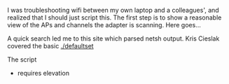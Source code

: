 
I was troubleshooting wifi between my own laptop and a colleagues', and realized that I should just script this. 
The first step is to show a reasonable view of the APs and channels the adapter is scanning. Here goes...

A quick search led me to this site which parsed netsh output. Kris Cieslak covered the basic 
[./defaultset](http://defaultset.blogspot.ca/2010/04/powershell-wireless-network-scan-script.html)



The script
* requires elevation
